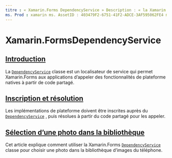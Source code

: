 ```yaml
---
titre : « Xamarin.Forms DependencyService » Description : « la Xamarin.Forms classe DependencyService est un localisateur de service qui permet Xamarin.Forms aux applications d’appeler des fonctionnalités de plateforme natives à partir de code partagé. »
ms. Prod : xamarin ms. AssetID : 403479F2-6751-41F2-ADCE-3AF595062FE4 ms. Technology : xamarin-Forms Author : davidbritch ms. Author : dabritch ms. Date : 06/05/2019 No-Loc : [ Xamarin.Forms , Xamarin.Essentials ]
---
```


# <a name="xamarinforms-dependencyservice"></a>Xamarin.FormsDependencyService

## <a name="introduction"></a>[Introduction](introduction.md)

La [`DependencyService`](xref:Xamarin.Forms.DependencyService) classe est un localisateur de service qui permet Xamarin.Forms aux applications d’appeler des fonctionnalités de plateforme natives à partir de code partagé.

## <a name="registration-and-resolution"></a>[Inscription et résolution](registration-and-resolution.md)

Les implémentations de plateforme doivent être inscrites auprès du [`DependencyService`](xref:Xamarin.Forms.DependencyService) , puis résolues à partir du code partagé pour les appeler.

## <a name="picking-a-photo-from-the-library"></a>[Sélection d’une photo dans la bibliothèque](photo-picker.md)

Cet article explique comment utiliser la Xamarin.Forms [`DependencyService`](xref:Xamarin.Forms.DependencyService) classe pour choisir une photo dans la bibliothèque d’images du téléphone.

